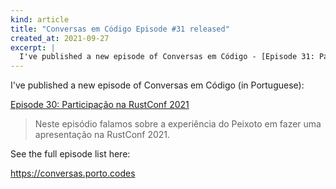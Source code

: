 ```yaml
---
kind: article
title: "Conversas em Código Episode #31 released"
created_at: 2021-09-27
excerpt: |
  I've published a new episode of Conversas em Código - [Episode 31: Participação na RustConf 2021](https://conversas.porto.codes/episodes/participacao-na-rustconf-2021)
---
```


I've published a new episode of Conversas em Código (in Portuguese):

[Episode 30: Participação na RustConf 2021](https://conversas.porto.codes/episodes/participacao-na-rustconf-2021)

> Neste episódio falamos sobre a experiência do Peixoto em fazer uma
> apresentação na RustConf 2021.

See the full episode list here:

<https://conversas.porto.codes>
